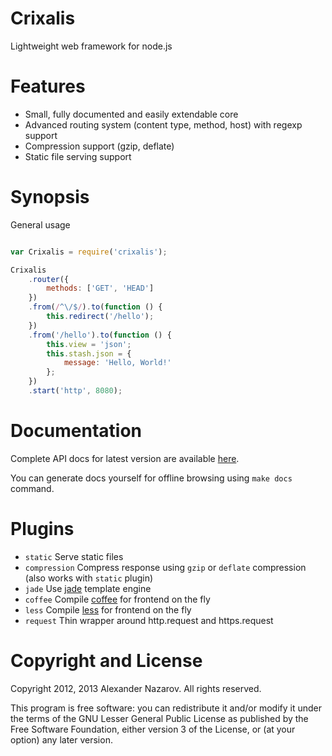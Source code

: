 # Crixalis

Lightweight web framework for node.js

# Features

- Small, fully documented and easily extendable core
- Advanced routing system (content type, method, host) with regexp support
- Compression support (gzip, deflate)
- Static file serving support

# Synopsis

General usage

```js

var Crixalis = require('crixalis');

Crixalis
	.router({
		methods: ['GET', 'HEAD']
	})
	.from(/^\/$/).to(function () {
		this.redirect('/hello');
	})
	.from('/hello').to(function () {
		this.view = 'json';
		this.stash.json = {
			message: 'Hello, World!'
		};
	})
	.start('http', 8080);
```

# Documentation

Complete API docs for latest version are available [here](http://crixalis.n4kz.com).

You can generate docs yourself for offline browsing using `make docs` command.

# Plugins

- `static`      Serve static files
- `compression` Compress response using `gzip` or `deflate` compression (also works with `static` plugin)
- `jade`        Use [jade](http://jade-lang.com) template engine
- `coffee`      Compile [coffee](http://coffeescript.org) for frontend on the fly
- `less`        Compile [less](http://lesscss.org) for frontend on the fly
- `request`     Thin wrapper around http.request and https.request

# Copyright and License

Copyright 2012, 2013 Alexander Nazarov. All rights reserved.

This program is free software: you can redistribute it and/or modify
it under the terms of the GNU Lesser General Public License as published by
the Free Software Foundation, either version 3 of the License, or
(at your option) any later version.
